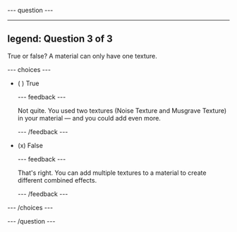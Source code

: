 
--- question ---

---
legend: Question 3 of 3
---

True or false? A material can only have one texture.

--- choices ---

- ( ) True

  --- feedback ---

  Not quite. You used two textures (Noise Texture and Musgrave Texture) in your material — and you could add even more.

  --- /feedback ---

- (x) False

  --- feedback ---

  That's right. You can add multiple textures to a material to create different combined effects.

  --- /feedback ---

--- /choices ---

--- /question ---
